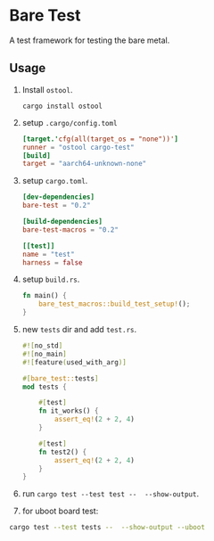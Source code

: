 # Bare Test

A test framework for testing the bare metal.

## Usage

1. Install `ostool`.

    ```shell
    cargo install ostool
    ```

2. setup `.cargo/config.toml`

    ```toml
    [target.'cfg(all(target_os = "none"))']
    runner = "ostool cargo-test"
    [build]
    target = "aarch64-unknown-none"
    ```

3. setup `cargo.toml`.

    ```toml
    [dev-dependencies]
    bare-test = "0.2"

    [build-dependencies]
    bare-test-macros = "0.2"

    [[test]]
    name = "test"
    harness = false
    ```

4. setup `build.rs`.

    ```rust
    fn main() {
        bare_test_macros::build_test_setup!();
    }
    ```

5. new `tests` dir and add `test.rs`.

    ```rust
    #![no_std]
    #![no_main]
    #![feature(used_with_arg)]

    #[bare_test::tests]
    mod tests {

        #[test]
        fn it_works() {
            assert_eq!(2 + 2, 4)
        }

        #[test]
        fn test2() {
            assert_eq!(2 + 2, 4)
        }
    }
    ```

6. run `cargo test --test test --  --show-output`.

7. for uboot board test:

```sh
cargo test --test tests --  --show-output --uboot
```
